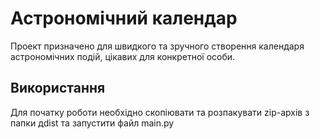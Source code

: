 # Астрономічний календар
Проект призначено для швидкого та зручного створення календаря астрономічних подій, цікавих для конкретної особи.

## Використання
Для початку роботи необхідно скопіювати та розпакувати zip-архів з папки дdist  та запустити файл main.py
